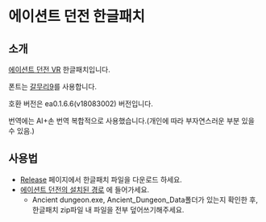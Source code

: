 # 에이션트 던전 한글패치
## 소개

[에이션트 던전 VR](https://erthu.de/ancientdungeon.html) 한글패치입니다.

폰트는 [갈무리9](https://galmuri.quiple.dev/)를 사용합니다.

호환 버전은 ea0.1.6.6(v18083002) 버전입니다.

번역에는 AI+손 번역 복합적으로 사용했습니다.(개인에 따라 부자연스러운 부분 있을 수 있음.)

## 사용법

* [Release](https://github.com/jesprojes123/Ancient-Dungeon-Korean-language-patch/releases) 페이지에서 한글패치 파일을 다운로드 하세요.
* [에이션트 던전의 설치된 경로](https://blog.naver.com/rmarkdtks3917/221842339134) 에 들어가세요. 
  * Ancient dungeon.exe, Ancient_Dungeon_Data폴더가 있는지 확인한 후, 한글패치 zip파일 내 파일을 전부 덮어쓰기해주세요.
